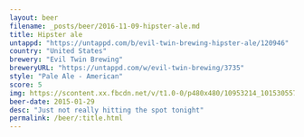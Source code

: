 ```yaml
---
layout: beer
filename: _posts/beer/2016-11-09-hipster-ale.md
title: Hipster ale
untappd: "https://untappd.com/b/evil-twin-brewing-hipster-ale/120946"
country: "United States"
brewery: "Evil Twin Brewing"
breweryURL: "https://untappd.com/w/evil-twin-brewing/3735"
style: "Pale Ale - American"
score: 5
img: https://scontent.xx.fbcdn.net/v/t1.0-0/p480x480/10953214_10153055770813745_8713996460827737605_n.jpg?oh=bbaafaa49e4bb1cdf07b11cfc7072572&oe=594627D1
beer-date: 2015-01-29
desc: "Just not really hitting the spot tonight"
permalink: /beer/:title.html
---
```

